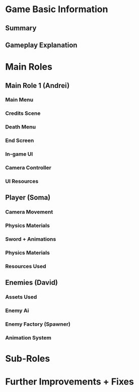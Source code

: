 # Game Basic Information #

## Summary ##

## Gameplay Explanation ##

# Main Roles #

## Main Role 1 (Andrei) 

### Main Menu

### Credits Scene

### Death Menu

### End Screen

### In-game UI

### Camera Controller

### UI Resources

## Player (Soma) 

### Camera Movement

### Physics Materials

### Sword + Animations

### Physics Materials

### Resources Used

## Enemies (David)

### Assets Used

### Enemy Ai

### Enemy Factory (Spawner)

### Animation System

# Sub-Roles

# Further Improvements + Fixes #


